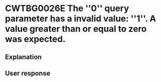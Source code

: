 # CWTBG0026E The ''0'' query parameter has a invalid value: ''1''. A value greater than or equal to zero was expected.

## Explanation

## User response